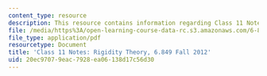 ```yaml
---
content_type: resource
description: This resource contains information regarding Class 11 Notes, Fall 2012.
file: /media/https%3A/open-learning-course-data-rc.s3.amazonaws.com/6-849-geometric-folding-algorithms-linkages-origami-polyhedra-fall-2012/20ec97079eac7928ea06138d17c56d30_MIT6_849F12_C11.pdf
file_type: application/pdf
resourcetype: Document
title: 'Class 11 Notes: Rigidity Theory, 6.849 Fall 2012'
uid: 20ec9707-9eac-7928-ea06-138d17c56d30
---
```

